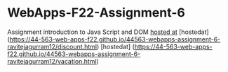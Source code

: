 # WebApps-F22-Assignment-6
Assignment introduction to Java Script and DOM
[hosted at](https://44-563-web-apps-f22.github.io/44563-webapps-assignment-6-ravitejagurram12/musician.html)
[hostedat] (https://44-563-web-apps-f22.github.io/44563-webapps-assignment-6-ravitejagurram12/discount.html)
 [hostedat] (https://44-563-web-apps-f22.github.io/44563-webapps-assignment-6-ravitejagurram12/vacation.html)

